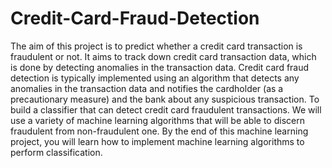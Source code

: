 # Credit-Card-Fraud-Detection
The aim of this project is to predict whether a credit card transaction is fraudulent or not. It aims to track down credit card transaction data, which is done by detecting anomalies in the transaction data. Credit card fraud detection is typically implemented using an algorithm that detects any anomalies in the transaction data and notifies the cardholder (as a precautionary measure) and the bank about any suspicious transaction.
To build a classifier that can detect credit card fraudulent transactions. We will use a variety of machine learning algorithms that will be able to discern fraudulent from non-fraudulent one. By the end of this machine learning project, you will learn how to implement machine learning algorithms to perform classification.

